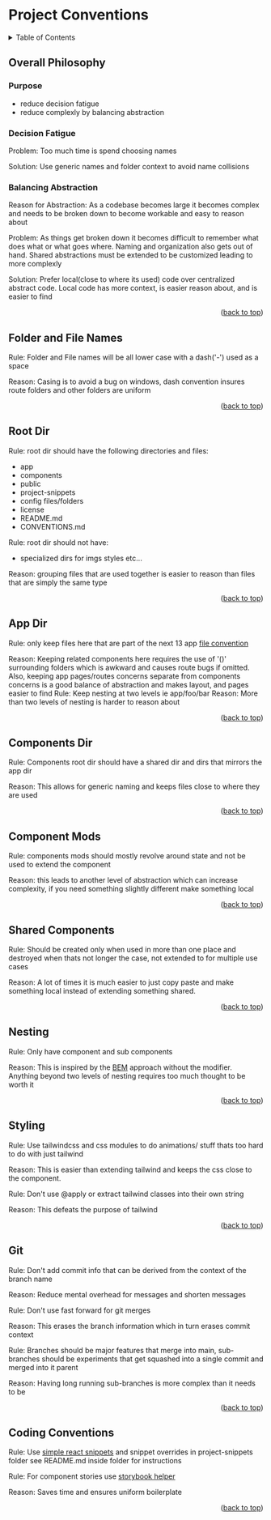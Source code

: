 
<div id="top"></div>

# Project Conventions

<details>
  <summary>Table of Contents</summary>

  1. [Overall Philosophy](#overall-philosophy)
  1. [Folder and File Name](#folder-and-file-names)
  1. [Root Dir](#root-dir)
  1. [App Dir](#app-dir)
  1. [Components Dir](#components-dir)
  1. [Component Mods](#component-mods)
  1. [Shared Components](#shared-components)
  1. [Nesting](#nesting)
  1. [Styling](#styling)
  1. [Git](#git)
  1. [Coding Conventions](#coding-conventions)
  
</details>

## Overall Philosophy

### Purpose

- reduce decision fatigue
- reduce complexly by balancing abstraction

### Decision Fatigue

Problem: Too much time is spend choosing names

Solution: Use generic names and folder context to avoid name collisions

### Balancing Abstraction

Reason for Abstraction: As a codebase becomes large it becomes complex and needs to be broken down to become workable and easy to reason about

Problem: As things get broken down it becomes difficult to remember what does what or what goes where. Naming and organization also gets out of hand. Shared abstractions must be extended to be customized leading to more complexly

Solution: Prefer local(close to where its used) code over centralized abstract code. Local code has more context, is easier reason about, and is easier to find
<p align="right">(<a href="#top">back to top</a>)</p>

## Folder and File Names

Rule: Folder and File names will be all lower case with a dash('-') used as a space

Reason: Casing is to avoid a bug on windows, dash convention insures route folders and other folders are uniform

<p align="right">(<a href="#top">back to top</a>)</p>

## Root Dir

Rule: root dir should have the following directories and files:

- app
- components
- public
- project-snippets
- config files/folders
- license
- README.md
- CONVENTIONS.md

Rule: root dir should not have:

- specialized dirs for imgs styles etc...

Reason: grouping files that are used together is easier to reason than files that are simply the same type

<p align="right">(<a href="#top">back to top</a>)</p>

## App Dir

Rule: only keep files here that are part of the next 13 app [file convention](https://beta.nextjs.org/docs/routing/fundamentals#the-app-directory)

Reason: Keeping related components here requires the use of '()' surrounding folders which is awkward and causes route bugs if omitted. Also, keeping app pages/routes concerns separate from components concerns is a good balance of abstraction and makes layout, and pages easier to find
Rule: Keep nesting at two levels ie app/foo/bar
Reason: More than two levels of nesting is harder to reason about
<p align="right">(<a href="#top">back to top</a>)</p>

## Components Dir

Rule: Components root dir should have a shared dir and dirs that mirrors the app dir

Reason: This allows for generic naming and keeps files close to where they are used



<p align="right">(<a href="#top">back to top</a>)</p>

## Component Mods

Rule: components mods should mostly revolve around state and not be used to extend the component

Reason: this leads to another level of abstraction which can increase complexity, if you need something slightly different make something local

<p align="right">(<a href="#top">back to top</a>)</p>

## Shared Components

Rule: Should be created only when used in more than one place and destroyed when thats not longer the case, not extended to for multiple use cases

Reason: A lot of times it is much easier to just copy paste and make something local instead of extending something shared.

<p align="right">(<a href="#top">back to top</a>)</p>

## Nesting

Rule: Only have component and sub components

Reason: This is inspired by the [BEM](https://getbem.com/) approach without the modifier. Anything beyond two levels of nesting requires too much thought to be worth it

<p align="right">(<a href="#top">back to top</a>)</p>

## Styling

Rule: Use tailwindcss and css modules to do animations/ stuff thats too hard to do with just tailwind

Reason: This is easier than extending tailwind and keeps the css close to the component.

Rule: Don't use @apply or extract tailwind classes into their own string

Reason: This defeats the purpose of tailwind

<p align="right">(<a href="#top">back to top</a>)</p>

## Git

Rule: Don't add commit info that can be derived from the context of the branch name

Reason: Reduce mental overhead for messages and shorten messages

Rule: Don't use fast forward for git merges

Reason: This erases the branch information which in turn erases commit context

Rule: Branches should be major features that merge into main, sub-branches should be experiments that get squashed into a single commit and merged into it parent

Reason: Having long running sub-branches is more complex than it needs to be


<p align="right">(<a href="#top">back to top</a>)</p>

## Coding Conventions

Rule: Use [simple react snippets](https://github.com/burkeholland/simple-react-snippets) and snippet overrides in project-snippets folder see README.md inside folder for instructions

Rule: For component stories use [storybook helper](https://github.com/riccardo-forina/storybook-vscode-helper)

Reason: Saves time and ensures uniform boilerplate

<p align="right">(<a href="#top">back to top</a>)</p>
